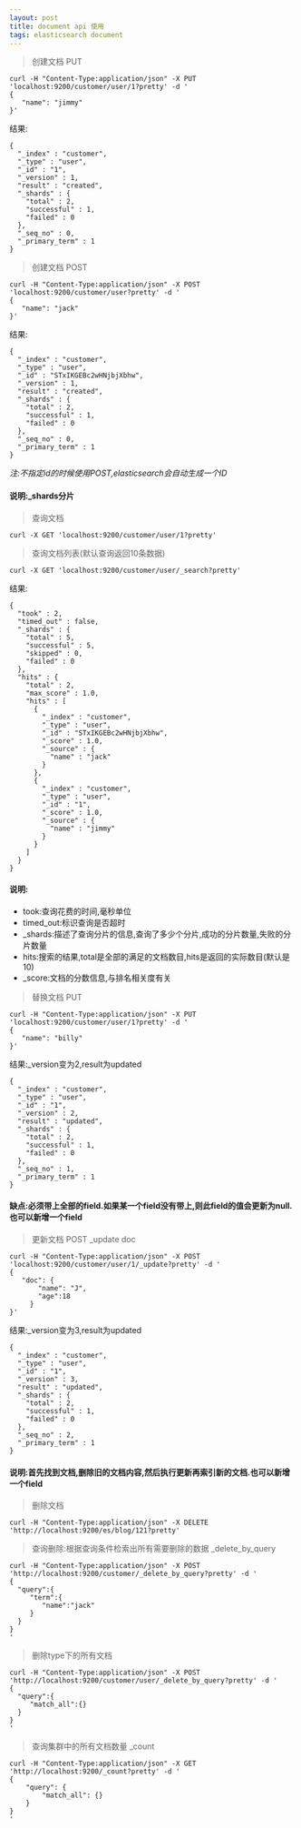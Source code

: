 ```yaml
---
layout: post
title: document api 使用
tags: elasticsearch document
---
```


> 创建文档 PUT
```
curl -H "Content-Type:application/json" -X PUT 'localhost:9200/customer/user/1?pretty' -d ' 
{
   "name": "jimmy"
}'
```
结果:
```
{
  "_index" : "customer",
  "_type" : "user",
  "_id" : "1",
  "_version" : 1,
  "result" : "created",
  "_shards" : {
    "total" : 2,
    "successful" : 1,
    "failed" : 0
  },
  "_seq_no" : 0,
  "_primary_term" : 1
}
```
> 创建文档 POST 
```
curl -H "Content-Type:application/json" -X POST 'localhost:9200/customer/user?pretty' -d ' 
{
   "name": "jack"
}'
```  
结果:
```
{
  "_index" : "customer",
  "_type" : "user",
  "_id" : "STxIKGEBc2wHNjbjXbhw",
  "_version" : 1,
  "result" : "created",
  "_shards" : {
    "total" : 2,
    "successful" : 1,
    "failed" : 0
  },
  "_seq_no" : 0,
  "_primary_term" : 1
}
```
*注:不指定id的时候使用POST,elasticsearch会自动生成一个ID*  
#### 说明:_shards分片

> 查询文档
```
curl -X GET 'localhost:9200/customer/user/1?pretty'
```

> 查询文档列表(默认查询返回10条数据)
```
curl -X GET 'localhost:9200/customer/user/_search?pretty'
``` 
结果:
```
{
  "took" : 2,
  "timed_out" : false,
  "_shards" : {
    "total" : 5,
    "successful" : 5,
    "skipped" : 0,
    "failed" : 0
  },
  "hits" : {
    "total" : 2,
    "max_score" : 1.0,
    "hits" : [
      {
        "_index" : "customer",
        "_type" : "user",
        "_id" : "STxIKGEBc2wHNjbjXbhw",
        "_score" : 1.0,
        "_source" : {
          "name" : "jack"
        }
      },
      {
        "_index" : "customer",
        "_type" : "user",
        "_id" : "1",
        "_score" : 1.0,
        "_source" : {
          "name" : "jimmy"
        }
      }
    ]
  }
}
```
#### 说明:
* took:查询花费的时间,毫秒单位
* timed_out:标识查询是否超时
* _shards:描述了查询分片的信息,查询了多少个分片,成功的分片数量,失败的分片数量
* hits:搜索的结果,total是全部的满足的文档数目,hits是返回的实际数目(默认是10)
* _score:文档的分数信息,与排名相关度有关

> 替换文档 PUT
```
curl -H "Content-Type:application/json" -X PUT 'localhost:9200/customer/user/1?pretty' -d ' 
{
   "name": "billy"
}'
```
结果:_version变为2,result为updated
```
{
  "_index" : "customer",
  "_type" : "user",
  "_id" : "1",
  "_version" : 2,
  "result" : "updated",
  "_shards" : {
    "total" : 2,
    "successful" : 1,
    "failed" : 0
  },
  "_seq_no" : 1,
  "_primary_term" : 1
}
```
#### 缺点:必须带上全部的field.如果某一个field没有带上,则此field的值会更新为null.也可以新增一个field

> 更新文档 POST _update doc
```
curl -H "Content-Type:application/json" -X POST 'localhost:9200/customer/user/1/_update?pretty' -d ' 
{
   "doc": {
       "name": "J",
       "age":18
     }
}'
```
结果:_version变为3,result为updated
```
{
  "_index" : "customer",
  "_type" : "user",
  "_id" : "1",
  "_version" : 3,
  "result" : "updated",
  "_shards" : {
    "total" : 2,
    "successful" : 1,
    "failed" : 0
  },
  "_seq_no" : 2,
  "_primary_term" : 1
}
```
#### 说明:首先找到文档,删除旧的文档内容,然后执行更新再索引新的文档.也可以新增一个field

> 删除文档 
```
curl -H "Content-Type:application/json" -X DELETE 'http://localhost:9200/es/blog/121?pretty'
```

> 查询删除:根据查询条件检索出所有需要删除的数据 _delete_by_query
```
curl -H "Content-Type:application/json" -X POST 'http://localhost:9200/customer/_delete_by_query?pretty' -d '
{
  "query":{
     "term":{
        "name":"jack"
     }
  }
}
'
```
> 删除type下的所有文档 
```
curl -H "Content-Type:application/json" -X POST 'http://localhost:9200/customer/user/_delete_by_query?pretty' -d '
{
  "query":{
     "match_all":{}
  }
}
'
```

> 查询集群中的所有文档数量 _count
```
curl -H "Content-Type:application/json" -X GET 'http://localhost:9200/_count?pretty' -d '
{
    "query": {
        "match_all": {}
    }
}
'
```